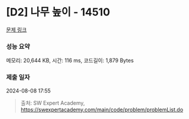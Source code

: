 # [D2] 나무 높이 - 14510 

[문제 링크](https://swexpertacademy.com/main/code/problem/problemDetail.do?contestProbId=AYFofW8qpXYDFAR4) 

### 성능 요약

메모리: 20,644 KB, 시간: 116 ms, 코드길이: 1,879 Bytes

### 제출 일자

2024-08-08 17:55



> 출처: SW Expert Academy, https://swexpertacademy.com/main/code/problem/problemList.do
